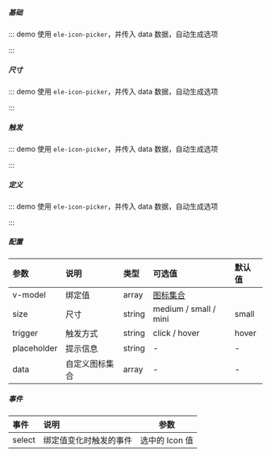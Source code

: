 ##### 基础

::: demo 使用 `ele-icon-picker`，并传入 data 数据，自动生成选项

<template>
    <ele-icon-picker v-model="icon" @select="select"></ele-icon-picker>
</template>

<script>
import { ref } from 'vue'

export default {
  setup() {
    const icon = ref('el-icon-search')

    const select = function(value) {
      icon.value = value
    }

    return {
      icon, select
    }
  }
}
</script>

:::

##### 尺寸

::: demo 使用 `ele-icon-picker`，并传入 data 数据，自动生成选项

<template>
    <ele-icon-picker v-model="icon1" @select="select1" size="medium"></ele-icon-picker>
</template>

<script>
import { ref } from 'vue'

export default {
  setup() {
    const icon1 = ref('el-icon-search')

    const select1 = function(value) {
      icon1.value = value
    }

    return {
      icon1, select1
    }
  }
}
</script>

:::

##### 触发

::: demo 使用 `ele-icon-picker`，并传入 data 数据，自动生成选项

<template>
    <ele-icon-picker v-model="icon2" @select="select2" trigger="click" placeholder="点击"></ele-icon-picker>
    <br/>
    <ele-icon-picker v-model="icon2" @select="select2" trigger="hover" placeholder="移入"></ele-icon-picker>
</template>

<script>
import { ref } from 'vue'

export default {
  setup() {
    const icon2 = ref('el-icon-search')

    const select2 = function(value) {
      icon2.value = value
    }

    return {
      icon2, select2
    }
  }
}
</script>

:::

##### 定义

::: demo 使用 `ele-icon-picker`，并传入 data 数据，自动生成选项

<template>
    <ele-icon-picker :data="data3" v-model="icon3" @select="select3"></ele-icon-picker>
</template>

<script>
import { ref } from 'vue'

export default {
  setup() {
    const icon3 = ref('el-icon-search')
    const data3 = ref(['el-icon-search','el-icon-phone'])

    const select3 = function(value) {
      icon3.value = value
    }

    return {
      icon3, data3, select3
    }
  }
}
</script>

:::

##### 配置

| 参数        | 说明           | 类型   | 可选值                                                      | 默认值 |
| :---------- | :------------- | :----- | :---------------------------------------------------------- | :----- |
| v-model     | 绑定值         | array  | [图标集合](https://element-plus.org/#/zh-CN/component/icon) |
| size        | 尺寸           | string | medium / small / mini                                       | small  |
| trigger     | 触发方式       | string | click / hover                                               | hover  |
| placeholder | 提示信息       | string | -                                                           | -      |
| data        | 自定义图标集合 | array  | -                                                           | -      |

##### 事件

| 事件   | 说明                   | 参数           |
| :----- | :--------------------- | -------------- |
| select | 绑定值变化时触发的事件 | 选中的 Icon 值 |

